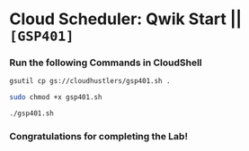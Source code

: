 # Cloud Scheduler: Qwik Start || `[GSP401]`

### Run the following Commands in CloudShell

```bash
gsutil cp gs://cloudhustlers/gsp401.sh .

sudo chmod +x gsp401.sh

./gsp401.sh
```

### Congratulations for completing the Lab!